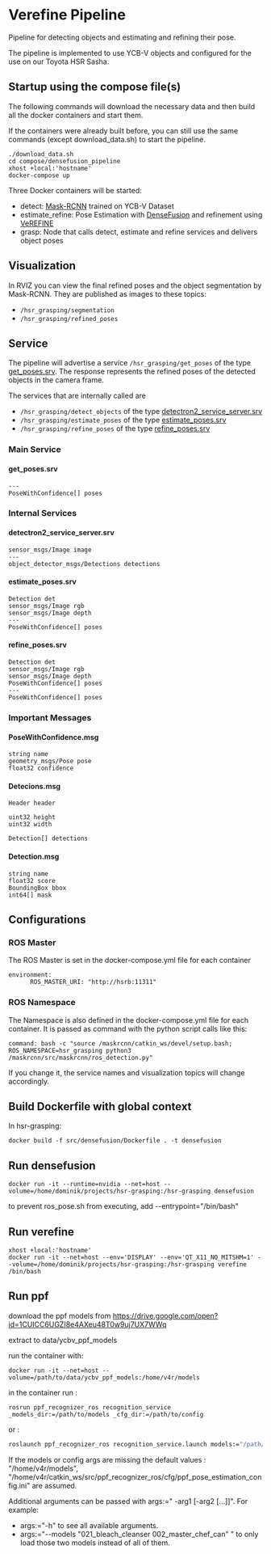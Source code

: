 # Verefine Pipeline
Pipeline for detecting objects and estimating and refining their pose. 

The pipeline is implemented to use YCB-V objects and configured for the use on our Toyota HSR Sasha.

## Startup using the compose file(s)

The following commands will download the necessary data and then build all the docker containers and start them. 

If the containers were already built before, you can still use the same commands (except download_data.sh) to start the pipeline. 

```
./download_data.sh
cd compose/densefusion_pipeline
xhost +local:'hostname'
docker-compose up
```
Three Docker containers will be started:
- detect: [Mask-RCNN](https://github.com/matterport/Mask_RCNN) trained on YCB-V Dataset
- estimate_refine: Pose Estimation with [DenseFusion](https://github.com/j96w/DenseFusion) and refinement using [VeREFINE](https://github.com/dornik/verefine)
- grasp: Node that calls detect, estimate and refine services and delivers object poses
 
## Visualization
In RVIZ you can view the final refined poses and the object segmentation by Mask-RCNN. 
They are published as images to these topics:
- ```/hsr_grasping/segmentation```
- ```/hsr_grasping/refined_poses```
 
## Service 
The pipeline will advertise a service ```/hsr_grasping/get_poses``` of the type [get_poses.srv](https://github.com/v4r-tuwien/object_detector_msgs/blob/main/srv/get_poses.srv). The response represents the refined poses of the detected objects in the camera frame.

The services that are internally called are 
- ```/hsr_grasping/detect_objects``` of the type [detectron2_service_server.srv](https://github.com/v4r-tuwien/object_detector_msgs/blob/main/srv/detectron2_service_server.srv) 
- ```/hsr_grasping/estimate_poses``` of the type [estimate_poses.srv](https://github.com/v4r-tuwien/object_detector_msgs/blob/main/srv/estimate_poses.srv) 
- ```/hsr_grasping/refine_poses``` of the type [refine_poses.srv](https://github.com/v4r-tuwien/object_detector_msgs/blob/main/srv/refine_poses.srv)

### Main Service
#### get_poses.srv
```
---
PoseWithConfidence[] poses
```
### Internal Services
#### detectron2_service_server.srv
```
sensor_msgs/Image image
---
object_detector_msgs/Detections detections
```

#### estimate_poses.srv
```
Detection det
sensor_msgs/Image rgb
sensor_msgs/Image depth
---
PoseWithConfidence[] poses
```

#### refine_poses.srv
```
Detection det
sensor_msgs/Image rgb
sensor_msgs/Image depth
PoseWithConfidence[] poses
---
PoseWithConfidence[] poses
```

### Important Messages
#### PoseWithConfidence.msg
```
string name
geometry_msgs/Pose pose
float32 confidence
```

#### Detecions.msg
```
Header header

uint32 height
uint32 width

Detection[] detections
```

#### Detection.msg
```
string name
float32 score
BoundingBox bbox
int64[] mask
```

## Configurations
### ROS Master
The ROS Master is set in the docker-compose.yml file for each container 
```
environment:
      ROS_MASTER_URI: "http://hsrb:11311"
```
### ROS Namespace
The Namespace is also defined in the docker-compose.yml file for each container. It is passed as command with the python script calls like this:
```
command: bash -c "source /maskrcnn/catkin_ws/devel/setup.bash; ROS_NAMESPACE=hsr_grasping python3 /maskrcnn/src/maskrcnn/ros_detection.py"
```

If you change it, the service names and visualization topics will change accordingly.

## Build Dockerfile with global context

In hsr-grasping:

`docker build -f src/densefusion/Dockerfile . -t densefusion`

## Run densefusion
`docker run -it --runtime=nvidia --net=host --volume=/home/dominik/projects/hsr-grasping:/hsr-grasping densefusion`

to prevent ros_pose.sh from executing, add --entrypoint="/bin/bash"

## Run verefine
`xhost +local:'hostname'` \
`docker run -it --net=host --env='DISPLAY' --env='QT_X11_NO_MITSHM=1' --volume=/home/dominik/projects/hsr-grasping:/hsr-grasping verefine /bin/bash`

## Run ppf

download the ppf models from https://drive.google.com/open?id=1CUICC6UGZI8e4AXeu48T0w9uj7UX7WWq

extract to data/ycbv_ppf_models

run the container with:

`docker run -it --net=host --volume=/path/to/data/ycbv_ppf_models:/home/v4r/models`

in the container run :

`rosrun ppf_recognizer_ros recognition_service _models_dir:=/path/to/models _cfg_dir:=/path/to/config`

or :

```bash
roslaunch ppf_recognizer_ros recognition_service.launch models:="/path/to/ppf/models" config:="/path/to/config.ini"
```

If the models or config args are missing the default values : "/home/v4r/models", "/home/v4r/catkin_ws/src/ppf_recognizer_ros/cfg/ppf_pose_estimation_config.ini" are assumed.

Additional arguments can be passed with args:=" -arg1 [-arg2 [...]]".
For example:

- args:="-h" to see all available arguments.
- args:="--models \"021_bleach_cleanser 002_master_chef_can\" " to only load those two models instead of all of them.
